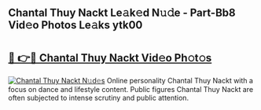 ## Chantal Thuy Nackt Le𝚊k𝚎d N𝚞𝚍e - Part-Bb8 Vid𝚎o Photos Le𝚊ks ytk00

# <h2><a href="http://fb9vap3.evod.top/?m=Chantal+Thuy+Nackt">🔗 👉🔴 Chantal Thuy Nackt Vid𝚎o Ph𝚘t𝚘s</a></h2>

[![Chantal Thuy Nackt N𝚞d𝚎s](https://i.imgur.com/8V9OHl7.gif)](http://fb9vap3.evod.top/?m=Chantal+Thuy+Nackt)
Online personality Chantal Thuy Nackt with a focus on dance and lifestyle content. Public figures Chantal Thuy Nackt are often subjected to intense scrutiny and public attention. 
